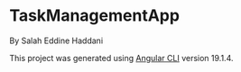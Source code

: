 # TaskManagementApp 
By Salah Eddine Haddani

This project was generated using [Angular CLI](https://github.com/angular/angular-cli) version 19.1.4.
